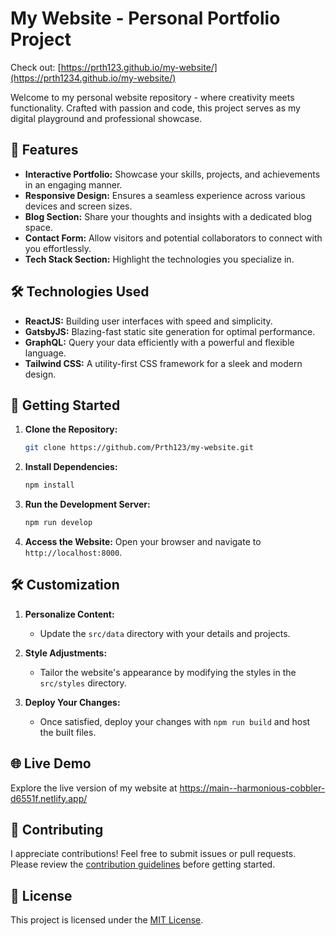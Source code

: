 

# My Website - Personal Portfolio Project

Check out: [https://prth123.github.io/my-website/](https://prth1234.github.io/my-website/)

Welcome to my personal website repository - where creativity meets functionality. Crafted with passion and code, this project serves as my digital playground and professional showcase.

## 🚀 Features

- **Interactive Portfolio:** Showcase your skills, projects, and achievements in an engaging manner.
- **Responsive Design:** Ensures a seamless experience across various devices and screen sizes.
- **Blog Section:** Share your thoughts and insights with a dedicated blog space.
- **Contact Form:** Allow visitors and potential collaborators to connect with you effortlessly.
- **Tech Stack Section:** Highlight the technologies you specialize in.

## 🛠️ Technologies Used

- **ReactJS:** Building user interfaces with speed and simplicity.
- **GatsbyJS:** Blazing-fast static site generation for optimal performance.
- **GraphQL:** Query your data efficiently with a powerful and flexible language.
- **Tailwind CSS:** A utility-first CSS framework for a sleek and modern design.

## 🚦 Getting Started

1. **Clone the Repository:**
    ```bash
    git clone https://github.com/Prth123/my-website.git
    ```

2. **Install Dependencies:**
    ```bash
    npm install
    ```

3. **Run the Development Server:**
    ```bash
    npm run develop
    ```

4. **Access the Website:**
    Open your browser and navigate to `http://localhost:8000`.

## 🛠️ Customization

1. **Personalize Content:**
    - Update the `src/data` directory with your details and projects.

2. **Style Adjustments:**
    - Tailor the website's appearance by modifying the styles in the `src/styles` directory.

3. **Deploy Your Changes:**
    - Once satisfied, deploy your changes with `npm run build` and host the built files.

## 🌐 Live Demo

Explore the live version of my website at https://main--harmonious-cobbler-d6551f.netlify.app/

## 🤝 Contributing

I appreciate contributions! Feel free to submit issues or pull requests. Please review the [contribution guidelines](CONTRIBUTING.md) before getting started.

## 📄 License

This project is licensed under the [MIT License](LICENSE).
